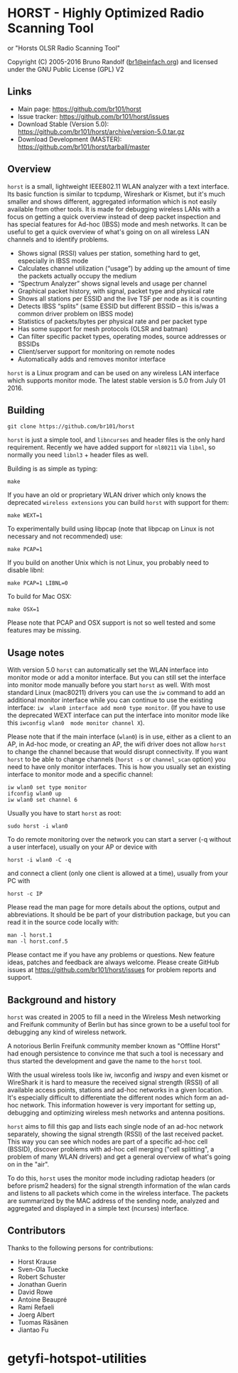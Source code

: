 # HORST - Highly Optimized Radio Scanning Tool
or "Horsts OLSR Radio Scanning Tool"

Copyright (C) 2005-2016 Bruno Randolf (br1@einfach.org) and licensed under the 
GNU Public License (GPL) V2


## Links

* Main page: https://github.com/br101/horst
* Issue tracker: https://github.com/br101/horst/issues
* Download Stable (Version 5.0): https://github.com/br101/horst/archive/version-5.0.tar.gz
* Download Development (MASTER): https://github.com/br101/horst/tarball/master


## Overview

`horst` is a small, lightweight IEEE802.11 WLAN analyzer with a text interface. 
Its basic function is similar to tcpdump, Wireshark or Kismet, but it's much 
smaller and shows different, aggregated information which is not easily 
available from other tools. It is made for debugging wireless LANs with a focus 
on getting a quick overview instead of deep packet inspection and has special 
features for Ad-hoc (IBSS) mode and mesh networks. It can be useful to get a 
quick overview of what's going on on all wireless LAN channels and to identify 
problems.

* Shows signal (RSSI) values per station, something hard to get, especially in 
  IBSS mode
* Calculates channel utilization (“usage”) by adding up the amount of time the 
  packets actually occupy the medium
* “Spectrum Analyzer” shows signal levels and usage per channel
* Graphical packet history, with signal, packet type and physical rate
* Shows all stations per ESSID and the live TSF per node as it is counting
* Detects IBSS “splits” (same ESSID but different BSSID – this is/was a common 
  driver problem on IBSS mode)
* Statistics of packets/bytes per physical rate and per packet type
* Has some support for mesh protocols (OLSR and batman)
* Can filter specific packet types, operating modes, source addresses or BSSIDs
* Client/server support for monitoring on remote nodes
* Automatically adds and removes monitor interface

`horst` is a Linux program and can be used on any wireless LAN interface which 
supports monitor mode. The latest stable version is 5.0 from July 01 2016.


## Building

	git clone https://github.com/br101/horst

`horst` is just a simple tool, and `libncurses` and header files is the only
hard requirement. Recently we have added support for `nl80211` via `libnl`, so
normally you need `libnl3` + header files as well.

Building is as simple as typing:

	make

If you have an old or proprietary WLAN driver which only knows the deprecated
`wireless extensions` you can build `horst` with support for them:

	make WEXT=1

To experimentally build using libpcap (note that libpcap on Linux is not
necessary and not recommended) use:

	make PCAP=1

If you build on another Unix which is not Linux, you probably need to disable
libnl:

	make PCAP=1 LIBNL=0

To build for Mac OSX:

	make OSX=1

Please note that PCAP and OSX support is not so well tested and some features
may be missing.


## Usage notes

With version 5.0 `horst` can automatically set the WLAN interface into monitor 
mode or add a monitor interface. But you can still set the interface into 
monitor mode manually before you start `horst` as well. With most standard 
Linux (mac80211) drivers you can use the `iw` command to add an additional 
monitor interface while you can continue to use the existing interface: `iw 
wlan0 interface add mon0 type monitor`. (If you have to use the deprecated WEXT 
interface can put the interface into monitor mode like this `iwconfig wlan0 
mode monitor channel X`).

Please note that if the main interface (`wlan0`) is in use, either as a client 
to an AP, in Ad-hoc mode, or creating an AP, the wifi driver does not allow 
`horst` to change the channel because that would disrupt connectivity. If you 
want `horst` to be able to change channels (`horst -s` or `channel_scan` 
option) you need to have only monitor interfaces. This is how you usually set 
an existing interface to monitor mode and a specific channel:

	iw wlan0 set type monitor
	ifconfig wlan0 up
	iw wlan0 set channel 6

Usually you have to start `horst` as root:

	sudo horst -i wlan0

To do remote monitoring over the network you can start a server (-q without a 
user interface), usually on your AP or device with

	horst -i wlan0 -C -q

and connect a client (only one client is allowed at a time), usually from your 
PC with

	horst -c IP

Please read the man page for more details about the options, output and 
abbreviations. It should be be part of your distribution package, but you can 
read it in the source code locally with:

	man -l horst.1
	man -l horst.conf.5

Please contact me if you have any problems or questions. New feature ideas, 
patches and feedback are always welcome. Please create GitHub issues at 
https://github.com/br101/horst/issues for problem reports and support. 


## Background and history

`horst` was created in 2005 to fill a need in the Wireless Mesh networking and 
Freifunk community of Berlin but has since grown to be a useful tool for
debugging any kind of wireless network.

A notorious Berlin Freifunk community member known as "Offline Horst" had enough
persistence to convince me that such a tool is necessary and thus started the
development and gave the name to the `horst` tool.

With the usual wireless tools like iw, iwconfig and iwspy and even kismet or 
WireShark it is hard to measure the received signal strength (RSSI) of
all available access points, stations and ad-hoc networks in a given location. 
It's especially difficult to differentiate the different nodes which form an 
ad-hoc network. This information however is very important for setting up, 
debugging and optimizing wireless mesh networks and antenna positions.

`horst` aims to fill this gap and lists each single node of an ad-hoc network
separately, showing the signal strength (RSSI) of the last received packet. This
way you can see which nodes are part of a specific ad-hoc cell (BSSID), 
discover problems with ad-hoc cell merging ("cell splitting", a problem of 
many WLAN drivers) and get a general overview of what's going on in the "air".

To do this, `horst` uses the monitor mode including radiotap headers (or before 
prism2 headers) for the signal strength information of the wlan cards and 
listens to all packets which come in the wireless interface. The packets are 
summarized by the MAC address of the sending node, analyzed and aggregated and 
displayed in a simple text (ncurses) interface.


## Contributors

Thanks to the following persons for contributions:

* Horst Krause
* Sven-Ola Tuecke
* Robert Schuster
* Jonathan Guerin
* David Rowe
* Antoine Beaupré
* Rami Refaeli
* Joerg Albert
* Tuomas Räsänen
* Jiantao Fu
# getyfi-hotspot-utilities
